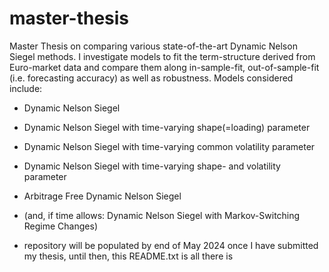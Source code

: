 # master-thesis
Master Thesis on comparing various state-of-the-art Dynamic Nelson Siegel methods.
I investigate models to fit the term-structure derived from Euro-market data and compare them along in-sample-fit, out-of-sample-fit (i.e. forecasting accuracy) as well as robustness.
Models considered include:
- Dynamic Nelson Siegel
- Dynamic Nelson Siegel with time-varying shape(=loading) parameter
- Dynamic Nelson Siegel with time-varying common volatility parameter
- Dynamic Nelson Siegel with time-varying shape- and volatility parameter
- Arbitrage Free Dynamic Nelson Siegel
- (and, if time allows: Dynamic Nelson Siegel with Markov-Switching Regime Changes)

- repository will be populated by end of May 2024 once I have submitted my thesis, until then, this README.txt is all there is
